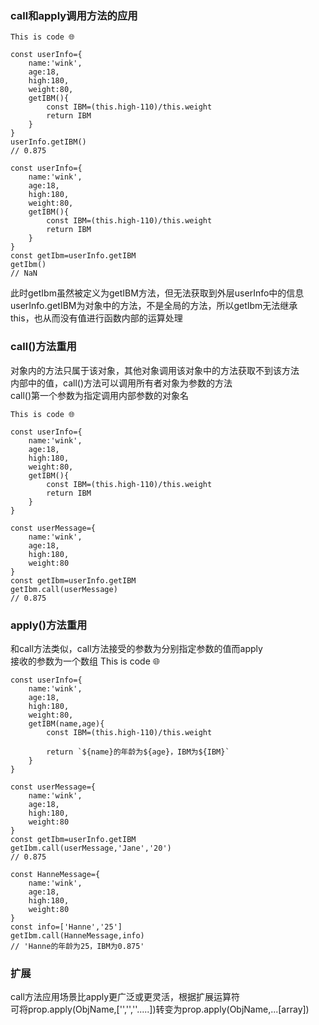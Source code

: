 ### call和apply调用方法的应用

    This is code 🌐

    const userInfo={
        name:'wink',
        age:18,
        high:180,
        weight:80,
        getIBM(){
            const IBM=(this.high-110)/this.weight
            return IBM
        }
    }
    userInfo.getIBM()
    // 0.875

    const userInfo={
        name:'wink',
        age:18,
        high:180,
        weight:80,
        getIBM(){
            const IBM=(this.high-110)/this.weight
            return IBM
        }
    }
    const getIbm=userInfo.getIBM
    getIbm()
    // NaN

此时getIbm虽然被定义为getIBM方法，但无法获取到外层userInfo中的信息  
userInfo.getIBM为对象中的方法，不是全局的方法，所以getIbm无法继承  
this，也从而没有值进行函数内部的运算处理

### call()方法重用

对象内的方法只属于该对象，其他对象调用该对象中的方法获取不到该方法  
内部中的值，call()方法可以调用所有者对象为参数的方法  
call()第一个参数为指定调用内部参数的对象名

    This is code 🌐

    const userInfo={
        name:'wink',
        age:18,
        high:180,
        weight:80,
        getIBM(){
            const IBM=(this.high-110)/this.weight
            return IBM
        }
    }

    const userMessage={
        name:'wink',
        age:18,
        high:180,
        weight:80
    }
    const getIbm=userInfo.getIBM
    getIbm.call(userMessage)
    // 0.875

### apply()方法重用

和call方法类似，call方法接受的参数为分别指定参数的值而apply  
接收的参数为一个数组
This is code 🌐

    const userInfo={
        name:'wink',
        age:18,
        high:180,
        weight:80,
        getIBM(name,age){
            const IBM=(this.high-110)/this.weight

            return `${name}的年龄为${age}，IBM为${IBM}`
        }
    }

    const userMessage={
        name:'wink',
        age:18,
        high:180,
        weight:80
    }
    const getIbm=userInfo.getIBM
    getIbm.call(userMessage,'Jane','20')
    // 0.875

    const HanneMessage={
        name:'wink',
        age:18,
        high:180,
        weight:80
    }
    const info=['Hanne','25']
    getIbm.call(HanneMessage,info)
    // 'Hanne的年龄为25，IBM为0.875'

### 扩展

call方法应用场景比apply更广泛或更灵活，根据扩展运算符  
可将prop.apply(ObjName,['','',''.....])转变为prop.apply(ObjName,...[array])